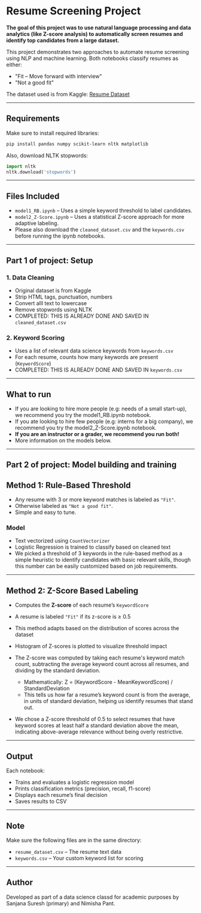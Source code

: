 
# Resume Screening Project

**The goal of this project was to use natural language processing and data analytics (like Z-score analysis) to automatically screen resumes and identify top candidates from a large dataset.**

This project demonstrates two approaches to automate resume screening using NLP and machine learning. Both notebooks classify resumes as either:

- "Fit – Move forward with interview"
- "Not a good fit"

The dataset used is from Kaggle: [Resume Dataset](https://www.kaggle.com/datasets/gauravduttakiit/resume-dataset)

---

## Requirements

Make sure to install required libraries:
```bash
pip install pandas numpy scikit-learn nltk matplotlib
```

Also, download NLTK stopwords:
```python
import nltk
nltk.download('stopwords')
```

---

## Files Included

- `model1_RB.ipynb` – Uses a simple keyword threshold to label candidates.
- `model2_Z-Score.ipynb` – Uses a statistical Z-score approach for more adaptive labeling.
- Please also download the `cleaned_dataset.csv` and the `keywords.csv` before running the ipynb notebooks.

---

## Part 1 of project: Setup

### 1. Data Cleaning
- Original dataset is from Kaggle
- Strip HTML tags, punctuation, numbers
- Convert alll text to lowercase
- Remove stopwords using NLTK
- COMPLETED: THIS IS ALREADY DONE AND SAVED IN `cleaned_dataset.csv`

### 2. Keyword Scoring
- Uses a list of relevant data science keywords from `keywords.csv`
- For each resume, counts how many keywords are present (`KeywordScore`)
- COMPLETED: THIS IS ALREADY DONE AND SAVED IN `keywords.csv`

---

## What to run

- If you are looking to hire more people (e.g: needs of a small start-up), we recommend you try the model1_RB.ipynb notebook.
- If you ate looking to hire few people (e.g: interns for a big company), we recommend you try the model2_Z-Score.ipynb notebook.
- **If you are an instructor or a grader, we recommend you run both!**
- More information on the models below. 
---

## Part 2 of project: Model building and training

## Method 1: Rule-Based Threshold

- Any resume with 3 or more keyword matches is labeled as `"Fit"`.
- Otherwise labeled as `"Not a good fit"`.
- Simple and easy to tune.

### Model
- Text vectorized using `CountVectorizer`
- Logistic Regression is trained to classify based on cleaned text
- We picked a threshold of 3 keywords in the rule-based method as a simple heuristic to identify candidates with basic relevant skills, though this number can be easily customized based on job requirements.

---

## Method 2: Z-Score Based Labeling

- Computes the **Z-score** of each resume’s `KeywordScore`
- A resume is labeled `"Fit"` if its z-score is ≥ 0.5
- This method adapts based on the distribution of scores across the dataset
- Histogram of Z-scores is plotted to visualize threshold impact

- The Z-score was computed by taking each resume's keyword match count, subtracting the average keyword count across all resumes, and dividing by the standard deviation.

  - Mathematically: Z = (KeywordScore - MeanKeywordScore) / StandardDeviation
  - This tells us how far a resume’s keyword count is from the average, in units of standard deviation, helping us identify resumes that         stand out.

- We chose a Z-score threshold of 0.5 to select resumes that have keyword scores at least half a standard deviation above the mean, indicating above-average relevance without being overly restrictive.

---

## Output

Each notebook:
- Trains and evaluates a logistic regression model
- Prints classification metrics (precision, recall, f1-score)
- Displays each resume’s final decision
- Saves results to CSV

---

## Note

Make sure the following files are in the same directory:
- `resume_dataset.csv` – The resume text data
- `keywords.csv` – Your custom keyword list for scoring

---

## Author
Developed as part of a data science classd for academic purposes by Sanjana Suresh (primary) and Nimisha Pant.

